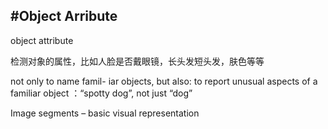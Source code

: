 #Object Arribute 
---
object attribute 

检测对象的属性，比如人脸是否戴眼镜，长头发短头发，肤色等等


not only to name famil- iar objects, but also: to report unusual aspects of a familiar object ：“spotty dog”, not just “dog” 

Image segments – basic visual representation 